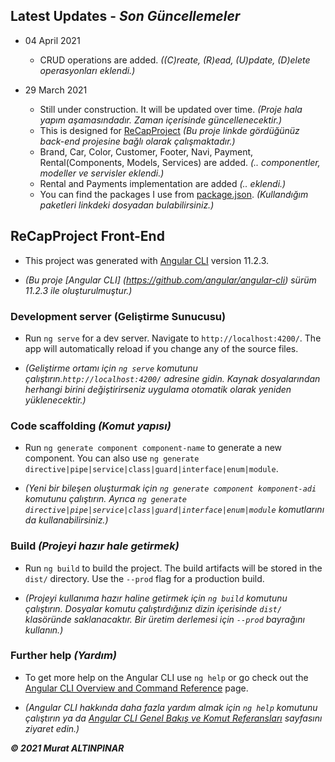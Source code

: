 ## Latest Updates - _Son Güncellemeler_

- 04 April 2021
  - CRUD operations are added. _((C)reate, (R)ead, (U)pdate, (D)elete operasyonları eklendi.)_

- 29 March 2021
  - Still under construction. It will be updated over time. _(Proje hala yapım aşamasındadır. Zaman içerisinde güncellenecektir.)_
  - This is designed for [ReCapProject](https://github.com/murtekbey/ReCapProject) _(Bu proje linkde gördüğünüz back-end projesine bağlı olarak çalışmaktadır.)_
  - Brand, Car, Color, Customer, Footer, Navi, Payment, Rental(Components, Models, Services) are added. _(.. componentler, modeller ve servisler eklendi.)_
  - Rental and Payments implementation are added _(.. eklendi.)_
  - You can find the packages I use from [package.json](https://github.com/murtekbey/ReCapProject-SPA/blob/master/package.json). _(Kullandığım paketleri linkdeki dosyadan bulabilirsiniz.)_

## ReCapProject Front-End

- This project was generated with [Angular CLI](https://github.com/angular/angular-cli) version 11.2.3.

- _(Bu proje [Angular CLI] (https://github.com/angular/angular-cli) sürüm 11.2.3 ile oluşturulmuştur.)_

### Development server (Geliştirme Sunucusu)

- Run `ng serve` for a dev server. Navigate to `http://localhost:4200/`. The app will automatically reload if you change any of the source files.

- _(Geliştirme ortamı için `ng serve` komutunu çalıştırın.`http://localhost:4200/` adresine gidin. Kaynak dosyalarından herhangi birini değiştirirseniz uygulama otomatik olarak yeniden yüklenecektir.)_

### Code scaffolding _(Komut yapısı)_

- Run `ng generate component component-name` to generate a new component. You can also use `ng generate directive|pipe|service|class|guard|interface|enum|module`.

- _(Yeni bir bileşen oluşturmak için `ng generate component komponent-adi` komutunu çalıştırın. Ayrıca `ng generate directive|pipe|service|class|guard|interface|enum|module` komutlarını da kullanabilirsiniz.)_

### Build _(Projeyi hazır hale getirmek)_

- Run `ng build` to build the project. The build artifacts will be stored in the `dist/` directory. Use the `--prod` flag for a production build.

- _(Projeyi kullanıma hazır haline getirmek için `ng build` komutunu çalıştırın. Dosyalar komutu çalıştırdığınız dizin içerisinde `dist/` klasöründe saklanacaktır. Bir üretim derlemesi için `--prod` bayrağını kullanın.)_

### Further help _(Yardım)_

- To get more help on the Angular CLI use `ng help` or go check out the [Angular CLI Overview and Command Reference](https://angular.io/cli) page.

- _(Angular CLI hakkında daha fazla yardım almak için `ng help` komutunu çalıştırın ya da [Angular CLI Genel Bakış ve Komut Referansları](https://angular.io/cli) sayfasını ziyaret edin.)_


_**© 2021 Murat ALTINPINAR**_
